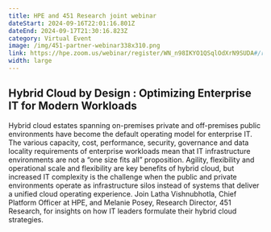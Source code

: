 ```yaml
---
title: HPE and 451 Research joint webinar
dateStart: 2024-09-16T22:01:16.801Z
dateEnd: 2024-09-17T21:30:16.823Z
category: Virtual Event
image: /img/451-partner-webinar338x310.png
link: https://hpe.zoom.us/webinar/register/WN_n98IKYO1QSqlOdXrN9SUDA#/registration
width: large
---
```

## Hybrid Cloud by Design : Optimizing Enterprise IT for Modern Workloads

Hybrid cloud estates spanning on-premises private and off-premises public environments have become the default operating model for enterprise IT. The various capacity, cost, performance, security, governance and data locality requirements of enterprise workloads mean that IT infrastructure environments are not a “one size fits all” proposition. Agility, flexibility and operational scale and flexibility are key benefits of hybrid cloud, but increased IT complexity is the challenge when the public and private environments operate as infrastructure silos instead of systems that deliver a unified cloud operating experience. Join Latha Vishnubhotla, Chief Platform Officer at HPE, and Melanie Posey, Research Director, 451 Research, for insights on how IT leaders formulate their hybrid cloud strategies.